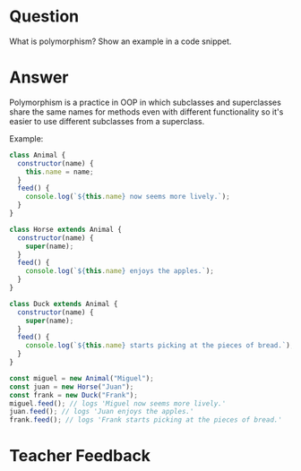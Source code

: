 # Question

What is polymorphism? Show an example in a code snippet.

# Answer

Polymorphism is a practice in OOP in which subclasses and superclasses share the same names for methods even with different functionality so it's easier to use different subclasses from a superclass.

Example:

```js
class Animal {
  constructor(name) {
    this.name = name;
  }
  feed() {
    console.log(`${this.name} now seems more lively.`);
  }
}

class Horse extends Animal {
  constructor(name) {
    super(name);
  }
  feed() {
    console.log(`${this.name} enjoys the apples.`);
  }
}

class Duck extends Animal {
  constructor(name) {
    super(name);
  }
  feed() {
    console.log(`${this.name} starts picking at the pieces of bread.`);
  }
}

const miguel = new Animal("Miguel");
const juan = new Horse("Juan");
const frank = new Duck("Frank");
miguel.feed(); // logs 'Miguel now seems more lively.'
juan.feed(); // logs 'Juan enjoys the apples.'
frank.feed(); // logs 'Frank starts picking at the pieces of bread.'
```

# Teacher Feedback
